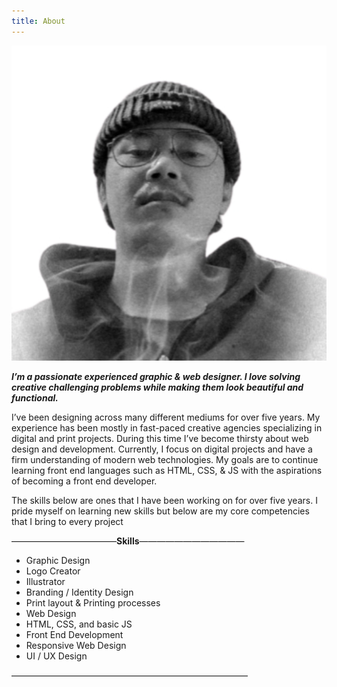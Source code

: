 ```yaml
---
title: About
---
```


![Photo Profile](profile.png#center)

**_I’m a passionate experienced graphic & web designer. I love solving creative challenging problems while making them look beautiful and functional._**

I’ve been designing across many different mediums for over five years. My experience has been mostly in fast-paced creative agencies specializing in digital and print projects. During this time I’ve become thirsty about web design and development. Currently, I focus on digital projects and have a firm understanding of modern web technologies. My goals are to continue learning front end languages such as HTML, CSS, & JS with the aspirations of becoming a front end developer.

The skills below are ones that I have been working on for over five years. I pride myself on learning new skills but below are my core competencies that I bring to every project

————————————**Skills**————————————

* Graphic Design
* Logo Creator
* Illustrator
* Branding / Identity Design
* Print layout & Printing processes
* Web Design
* HTML, CSS, and basic JS
* Front End Development
* Responsive Web Design
* UI / UX Design

———————————————————————————

